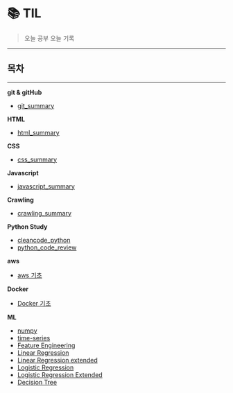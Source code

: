 # :books: TIL

>오늘 공부 오늘 기록
___

## 목차
___
**git & gitHub**
* [git_summary](https://github.com/yonggeunkwon/TIL/blob/main/git%20%26%20github/git_summary.md)  

**HTML**
* [html_summary](https://github.com/yonggeunkwon/TIL/blob/main/HTML/HTML_summary.md)  

**CSS**
* [css_summary](https://github.com/yonggeunkwon/TIL/blob/main/CSS/css_summary.md)

**Javascript**
* [javascript_summary](https://github.com/yonggeunkwon/TIL/blob/main/JavaScript/javascript_summary.md)

**Crawling**
* [crawling_summary](https://github.com/yonggeunkwon/TIL/blob/main/Crawling/crawling_summary.md)

**Python Study**
* [cleancode_python](https://github.com/yonggeunkwon/TIL/tree/main/cleancode_python)
* [python_code_review](https://github.com/yonggeunkwon/TIL/tree/main/python_code_review)

**aws**
* [aws 기초](https://github.com/yonggeunkwon/TIL/tree/main/aws)

**Docker**
* [Docker 기초](https://github.com/yonggeunkwon/TIL/tree/main/docker)

**ML**
* [numpy](https://github.com/yonggeunkwon/TIL/tree/main/machine_learning/chapter3_numpy)
* [time-series](https://github.com/yonggeunkwon/TIL/tree/main/machine_learning/chapter4_time-series)
* [Feature Engineering](https://github.com/yonggeunkwon/TIL/tree/main/machine_learning/chapter5_feature_engineering)
* [Linear Regression](https://github.com/yonggeunkwon/TIL/tree/main/machine_learning/chapter6_linear_regression)
* [Linear Regression extended](https://github.com/yonggeunkwon/TIL/tree/main/machine_learning/chapter7_linear_regression_extended)
* [Logistic Regression](https://github.com/yonggeunkwon/TIL/tree/main/machine_learning/chapter8_logistic_regression)
* [Logistic Regression Extended](https://github.com/yonggeunkwon/TIL/tree/main/machine_learning/chapter9_logistics_Regression_extended)
* [Decision Tree](https://github.com/yonggeunkwon/TIL/tree/main/machine_learning/chapter10_Decision_Tree)